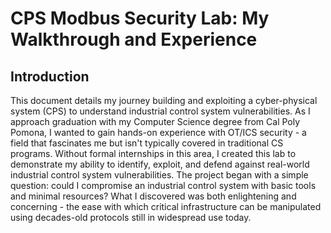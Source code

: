 # CPS Modbus Security Lab: My Walkthrough and Experience

## Introduction

This document details my journey building and exploiting a cyber-physical system (CPS) to understand industrial control system vulnerabilities. As I approach graduation with my Computer Science degree from Cal Poly Pomona, I wanted to gain hands-on experience with OT/ICS security - a field that fascinates me but isn't typically covered in traditional CS programs. Without formal internships in this area, I created this lab to demonstrate my ability to identify, exploit, and defend against real-world industrial control system vulnerabilities.
The project began with a simple question: could I compromise an industrial control system with basic tools and minimal resources? What I discovered was both enlightening and concerning - the ease with which critical infrastructure can be manipulated using decades-old protocols still in widespread use today.
